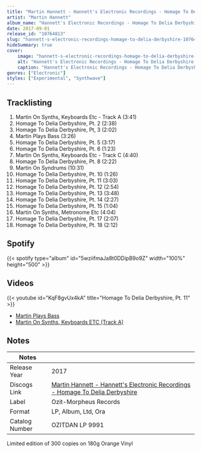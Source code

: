 ```yaml
---
title: "Martin Hannett - Hannett's Electronic Recordings - Homage To Delia Derbyshire"
artist: "Martin Hannett"
album_name: "Hannett's Electronic Recordings - Homage To Delia Derbyshire"
date: 2017-09-01
release_id: "10764813"
slug: "hannett-s-electronic-recordings-homage-to-delia-derbyshire-10764813"
hideSummary: true
cover:
    image: "hannett-s-electronic-recordings-homage-to-delia-derbyshire-10764813.jpg"
    alt: "Hannett's Electronic Recordings - Homage To Delia Derbyshire by Martin Hannett"
    caption: "Hannett's Electronic Recordings - Homage To Delia Derbyshire by Martin Hannett"
genres: ["Electronic"]
styles: ["Experimental", "Synthwave"]
---
```

## Tracklisting
1. Martin On Synths, Keyboards Etc - Track A (3:41)
2. Homage To Delia Derbyshire, Pt. 2 (2:38)
3. Homage To Delia Derbyshire, Pt, 3 (2:02)
4. Martin Plays Bass (3:26)
5. Homage To Delia Derbyshire, Pt. 5 (3:17)
6. Homage To Delia Derbyshire, Pt. 6 (1:23)
7. Martin On Synths, Keyboards Etc - Track C (4:40)
8. Homage To Delia Derbyshire, Pt. 8 (2:22)
9. Martin On Syndrums (10:31)
10. Homage To Delia Derbyshire, Pt. 10 (1:26)
11. Homage To Delia Derbyshire, Pt. 11 (3:03)
12. Homage To Delia Derbyshire, Pt. 12 (2:54)
13. Homage To Delia Derbyshire, Pt. 13 (3:48)
14. Homage To Delia Derbyshire, Pt. 14 (2:27)
15. Homage To Delia Derbyshire, Pt. 15 (1:04)
16. Martin On Synths, Metronome Etc (4:04)
17. Homage To Delia Derbyshire, Pt. 17 (2:07)
18. Homage To Delia Derbyshire, Pt. 18 (2:12)
## Spotify
{{< spotify type="album" id="5wziifmaJa8t0DDipB9o9Z" width="100%" height="500" >}}

## Videos
{{< youtube id="KqF8gvUx4kA" title="Homage To Delia Derbyshire, Pt. 11" >}}
- [Martin Plays Bass](https://www.youtube.com/watch?v=hsskkL7C7PA)
- [Martin On Synths, Keyboards ETC (Track A)](https://www.youtube.com/watch?v=hqqqSykCHRo)

## Notes
| Notes          |             |
| ---------------| ----------- |
| Release Year   | 2017 |
| Discogs Link   | [Martin Hannett - Hannett's Electronic Recordings - Homage To Delia Derbyshire](https://www.discogs.com/release/10764813-Martin-Hannett-Hannetts-Electronic-Recordings-Homage-To-Delia-Derbyshire) |
| Label          | Ozit-Morpheus Records |
| Format         | LP, Album, Ltd, Ora |
| Catalog Number | OZITDAN LP 9991 |

Limited edition of 300 copies on 180g Orange Vinyl

